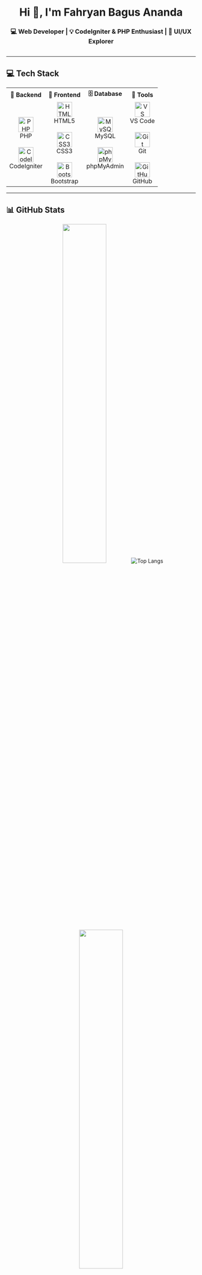 <h1 align="center">Hi 👋, I'm Fahryan Bagus Ananda</h1>
<h3 align="center">💻 Web Developer | 💡 CodeIgniter & PHP Enthusiast | 🎨 UI/UX Explorer</h3>

<p align="center">
  <img src="https://readme-typing-svg.demolab.com?font=Fira+Code&size=18&duration=2000&pause=1000&color=F67280&center=true&vCenter=true&multiline=true&width=435&height=60&lines=Welcome+to+my+GitHub!;Let's+build+something+awesome+💻" alt="" />
</p>

---

## 💻 Tech Stack

<table align="center">
<tr>
  <th>🧠 Backend</th>
  <th>🎨 Frontend</th>
  <th>🗄️ Database</th>
  <th>🔧 Tools</th>
</tr>
<tr>
  <td align="center">
    <img src="https://cdn.jsdelivr.net/gh/devicons/devicon/icons/php/php-original.svg" width="40" title="PHP"/>
    <br>PHP
    <br><br>
    <img src="https://cdn.jsdelivr.net/gh/devicons/devicon/icons/codeigniter/codeigniter-plain.svg" width="40" title="CodeIgniter"/>
    <br>CodeIgniter
  </td>
  <td align="center">
    <img src="https://cdn.jsdelivr.net/gh/devicons/devicon/icons/html5/html5-original.svg" width="40" title="HTML5"/>
    <br>HTML5
    <br><br>
    <img src="https://cdn.jsdelivr.net/gh/devicons/devicon/icons/css3/css3-original.svg" width="40" title="CSS3"/>
    <br>CSS3
    <br><br>
    <img src="https://cdn.jsdelivr.net/gh/devicons/devicon/icons/bootstrap/bootstrap-original.svg" width="40" title="Bootstrap"/>
    <br>Bootstrap
  </td>
  <td align="center">
    <img src="https://cdn.jsdelivr.net/gh/devicons/devicon/icons/mysql/mysql-original.svg" width="40" title="MySQL"/>
    <br>MySQL
    <br><br>
    <img src="https://www.vectorlogo.zone/logos/phpmyadmin/phpmyadmin-icon.svg" width="40" title="phpMyAdmin"/>
    <br>phpMyAdmin
  </td>
  <td align="center">
    <img src="https://cdn.jsdelivr.net/gh/devicons/devicon/icons/vscode/vscode-original.svg" width="40" title="VS Code"/>
    <br>VS Code
    <br><br>
    <img src="https://cdn.jsdelivr.net/gh/devicons/devicon/icons/git/git-original.svg" width="40" title="Git"/>
    <br>Git
    <br><br>
    <img src="https://cdn.jsdelivr.net/gh/devicons/devicon/icons/github/github-original.svg" width="40" title="GitHub"/>
    <br>GitHub
  </td>
</tr>
</table>

---

## 📊 GitHub Stats

<div align="center">
  <img src="https://github-readme-stats.vercel.app/api?username=fahryan21&show_icons=true&theme=tokyonight&hide_title=true&hide_border=true" width="48%"/>
    <img src="https://github-readme-stats.vercel.app/api/top-langs/?username=fahryan21&layout=compact&theme=tokyonight&hide_border=true" alt="Top Langs">
  <img src="https://github-readme-streak-stats.herokuapp.com?user=fahryan21&theme=tokyonight&hide_border=true" width="48%"/>
</div>

---

## ☕ Little About Me

- 🧑‍💻 Fokus di Web Dev dengan PHP & CodeIgniter  
- 🎯 Sedang eksplorasi UI/UX design  
- 🚀 Cita-cita bikin produk digital yang bermanfaat  
- 📬 Email: **fahryan@example.com**

---

<p align="center">
  <img src="https://media.giphy.com/media/qgQUggAC3Pfv687qPC/giphy.gif" width="300" alt="coding gif" />
</p>

<p align="center">
  Terima kasih sudah mampir! Kalau suka salah satu project saya, boleh banget kasih ⭐ ya 🙌
</p>
